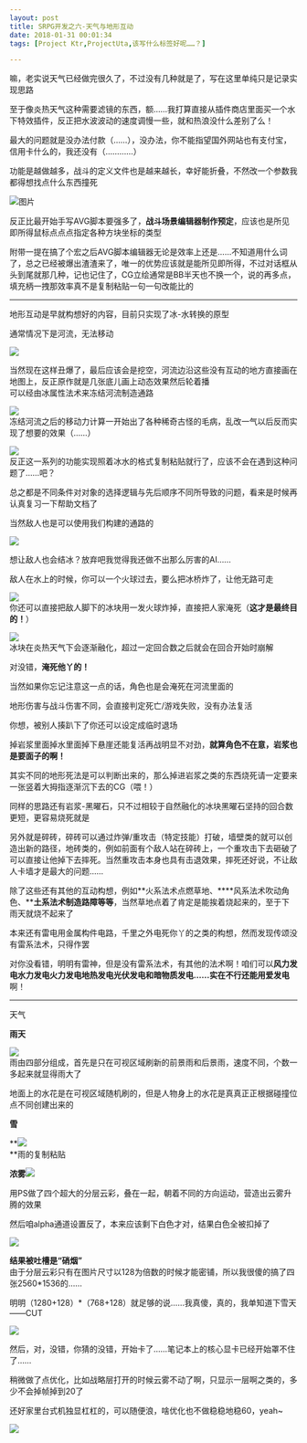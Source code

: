 ```yaml
---
layout: post
title: SRPG开发之六-天气与地形互动
date: 2018-01-31 00:01:34
tags: [Project Ktr,ProjectUta,该写什么标签好呢……？]

---
```

嘛，老实说天气已经做完很久了，不过没有几种就是了，写在这里单纯只是记录实现思路

至于像炎热天气这种需要滤镜的东西，额……我打算直接从插件商店里面买一个水下特效插件，反正把水波波动的速度调慢一些，就和热浪没什么差别了么！

最大的问题就是没办法付款（……），没办法，你不能指望国外网站也有支付宝，信用卡什么的，我还没有（…………）

功能是越做越多，战斗的定义文件也是越来越长，幸好能折叠，不然改一个参数我都得想找点什么东西撞死

![图片](./images/_LofteremhSNkVpRmJBeitmc0Q2UUs5SExVMGV1UzRkQVFqbTFRS0llNzhrUGhYK1JOVU9USVMvTUpnPT0.png?=imageView&thumbnail=500x0&quality=96&stripmeta=0&type=jpg%7Cwatermark&type=2)

反正比最开始手写AVG脚本要强多了，**战斗场景编辑器制作预定**，应该也是所见即所得鼠标点点点指定各种方块坐标的类型

附带一提在搞了个宏之后AVG脚本编辑器无论是效率上还是……不知道用什么词了，总之已经被爆出渣渣来了，唯一的优势应该就是能所见即所得，不过对话框从头到尾就那几种，记也记住了，CG立绘通常是BB半天也不换一个，说的再多点，填充柄一拽那效率真不是复制粘贴一句一句改能比的  

------------

地形互动是早就构想好的内容，目前只实现了冰-水转换的原型

通常情况下是河流，无法移动

![](http://imglf4.nosdn.127.net/img/emhSNkVpRmJBeitmc0Q2UUs5SExVMk5EQlJkU3V2NWlNMnlsaVoxWkFNNmZZdHpRZWNuV0l3PT0.png?=imageView&thumbnail=500x0&quality=96&stripmeta=0&type=jpg%7Cwatermark&type=2)

当然现在这样丑爆了，最后应该会是挖空，河流边沿这些没有互动的地方直接画在地图上，反正原作就是几张底儿画上动态效果然后轮着播  
可以经由冰属性法术来冻结河流制造通路  

![](http://imglf5.nosdn.127.net/img/emhSNkVpRmJBeitmc0Q2UUs5SExVMG9nb3A2MzRJQUlmUXlGWTdEMEs1Y25EM2dsREYxazRnPT0.png?=imageView&thumbnail=500x0&quality=96&stripmeta=0&type=jpg%7Cwatermark&type=2)  
冻结河流之后的移动力计算一开始出了各种稀奇古怪的毛病，乱改一气以后反而实现了想要的效果（……）

![](http://imglf4.nosdn.127.net/img/emhSNkVpRmJBeitmc0Q2UUs5SExVNi93bWlMTUwvZjFCYWZ1TmlzK1FwY2ErQno1WW55RE9nPT0.jpg?=imageView&thumbnail=500x0&quality=96&stripmeta=0&type=jpg%7Cwatermark&type=2)  
反正这一系列的功能实现照着冰水的格式复制粘贴就行了，应该不会在遇到这种问题了……吧？

总之都是不同条件对对象的选择逻辑与先后顺序不同所导致的问题，看来是时候再认真复习一下帮助文档了

当然敌人也是可以使用我们构建的通路的

![](http://imglf3.nosdn.127.net/img/emhSNkVpRmJBeitmc0Q2UUs5SExVM2grVUlCOWVJSGpsOThsclB4eFhqRSt6T1FBWk9pc3F3PT0.png?=imageView&thumbnail=500x0&quality=96&stripmeta=0&type=jpg%7Cwatermark&type=2)  

想让敌人也会结冰？放弃吧我觉得我还做不出那么厉害的AI……

敌人在水上的时候，你可以一个火球过去，要么把冰桥炸了，让他无路可走

![](http://imglf6.nosdn.127.net/img/emhSNkVpRmJBeitmc0Q2UUs5SExVMjBsRVpubWE1N25oQW0reFNUUDA4SUpaZTFVaDVGdHJRPT0.png?=imageView&thumbnail=500x0&quality=96&stripmeta=0&type=jpg%7Cwatermark&type=2)  
你还可以直接把敌人脚下的冰块用一发火球炸掉，直接把人家淹死（**这才是最终目的！**）

![](http://imglf6.nosdn.127.net/img/emhSNkVpRmJBeitmc0Q2UUs5SExVMC9HOXdOeUxPQ1dJZUFkZ3RkaENic2pOUGhtY000OUpRPT0.png?=imageView&thumbnail=500x0&quality=96&stripmeta=0&type=jpg%7Cwatermark&type=2)  
冰块在炎热天气下会逐渐融化，超过一定回合数之后就会在回合开始时崩解

对没错，**淹死他丫的！**

当然如果你忘记注意这一点的话，角色也是会淹死在河流里面的

地形伤害与战斗伤害不同，会直接判定死亡/游戏失败，没有办法复活

你想，被别人揍趴下了你还可以设定成临时退场

掉岩浆里面掉水里面掉下悬崖还能复活再战明显不对劲，**就算角色不在意，岩浆也是要面子的啊！**

其实不同的地形死法是可以判断出来的，那么掉进岩浆之类的东西烧死请一定要来一张竖着大拇指逐渐沉下去的CG（喂！）

同样的思路还有岩浆-黑曜石，只不过相较于自然融化的冰块黑曜石坚持的回合数更短，更容易烧死就是

另外就是碎砖，碎砖可以通过炸弹/重攻击（特定技能）打破，墙壁类的就可以创造出新的路径，地砖类的，例如前面有个敌人站在碎砖上，一个重攻击下去砸破了可以直接让他掉下去摔死。当然重攻击本身也具有击退效果，摔死还好说，不让敌人卡墙才是最大的问题……

除了这些还有其他的互动构想，例如**火系法术点燃草地、****风系法术吹动角色、****土系法术制造路障等等**，当然草地点着了肯定是能挨着烧起来的，至于下雨天就烧不起来了

本来还有雷电用金属构件电路，千里之外电死你丫的之类的构想，然而发现传颂没有雷系法术，只得作罢

对你没看错，明明有雷神，但是没有雷系法术，有其他的法术啊！咱们可以**风力发电水力发电火力发电地热发电光伏发电和暗物质发电……**实在不行还能**用爱发电**啊！

------------  

天气

**雨天**

![](http://imglf5.nosdn.127.net/img/emhSNkVpRmJBeitmc0Q2UUs5SExVMGpXVW9mQVZOMjBEZnU4VEJqSUFtbVhKL3RSUXlmYm5RPT0.png?=imageView&thumbnail=500x0&quality=96&stripmeta=0&type=jpg%7Cwatermark&type=2)  
雨由四部分组成，首先是只在可视区域刷新的前景雨和后景雨，速度不同，个数一多起来就显得雨大了

地面上的水花是在可视区域随机刷的，但是人物身上的水花是真真正正根据碰撞位点不同创建出来的

**雪**

**![](http://imglf4.nosdn.127.net/img/emhSNkVpRmJBeitmc0Q2UUs5SExVd1JwN3YwSXF1OG5ydlA4dUoxWWg3NzVZdlRSQjNvWlNnPT0.png?=imageView&thumbnail=500x0&quality=96&stripmeta=0&type=jpg%7Cwatermark&type=2)  
**雨的复制粘贴

**浓雾**![](http://imglf3.nosdn.127.net/img/emhSNkVpRmJBeitmc0Q2UUs5SExVOXVPeVdJd0IxejlHOTdzL2V6bVQzYjIzUlhnN24rVi9nPT0.png?=imageView&thumbnail=500x0&quality=96&stripmeta=0&type=jpg%7Cwatermark&type=2)  

用PS做了四个超大的分层云彩，叠在一起，朝着不同的方向运动，营造出云雾升腾的效果

然后咱alpha通道设置反了，本来应该剩下白色才对，结果白色全被扣掉了

![](http://imglf3.nosdn.127.net/img/emhSNkVpRmJBeitmc0Q2UUs5SExVOTBzUWFVV1FZa2ZXMmxqckJzaDc3OHRrNzN3M0IzaWRRPT0.png?=imageView&thumbnail=500x0&quality=96&stripmeta=0&type=jpg%7Cwatermark&type=2)

**结果被吐槽是“硝烟”**  
由于分层云彩只有在图片尺寸以128为倍数的时候才能密铺，所以我很傻的搞了四张2560*1536的……  

明明（1280+128）*（768+128）就足够的说……我真傻，真的，我单知道下雪天——CUT

![](http://www.005.tv/uploads/allimg/160713/22-160G3104531152.gif)  

然后，对，没错，你猜的没错，开始卡了……笔记本上的核心显卡已经开始罩不住了……

稍微做了点优化，比如战略层打开的时候云雾不动了啊，只显示一层啊之类的，多少不会掉帧掉到20了

还好家里台式机独显杠杠的，可以随便浪，啥优化也不做稳稳地稳60，yeah~

![](http://img2.imgtn.bdimg.com/it/u=648743407,1255326668&fm=214&gp=0.jpg)